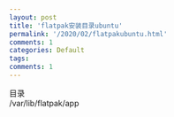 ```yaml
---
layout: post
title: 'flatpak安装目录ubuntu'
permalink: '/2020/02/flatpakubuntu.html'
comments: 1
categories: Default
tags: 
comments: 1
---
```

目录  
/var/lib/flatpak/app